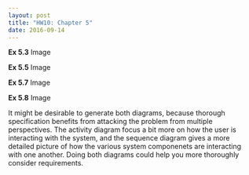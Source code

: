 ```yaml
---
layout: post
title: "HW10: Chapter 5"
date: 2016-09-14
---
```

<b>Ex 5.3</b>
Image

<b>Ex 5.5</b>
Image

<b>Ex 5.7</b>
Image

<b>Ex 5.8</b>
Image

It might be desirable to generate both diagrams, because thorough specification benefits from attacking the problem from multiple perspectives. The activity diagram focus a bit more on how the user is interacting with the system, and the sequence diagram gives a more detailed picture of how the various system componenets are interacting with one another. Doing both diagrams could help you more thoroughly consider requirements.
